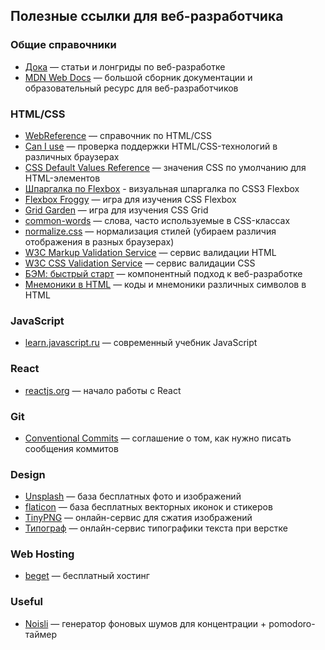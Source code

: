 ## Полезные ссылки для веб-разработчика

### Общие справочники
* [Дока](https://doka.guide/) — статьи и лонгриды по веб-разработке
* [MDN Web Docs](https://developer.mozilla.org/ru/) — большой сборник документации и образовательный ресурс для веб-разработчиков

### HTML/CSS
* [WebReference](https://webref.ru/) — справочник по HTML/CSS
* [Can I use](https://caniuse.com/) — проверка поддержки HTML/CSS-технологий в различных браузерах
* [CSS Default Values Reference](https://www.w3schools.com/csSref/css_default_values.php) — значения CSS по умолчанию для HTML-элементов
* [Шпаргалка по Flexbox](https://habr.com/ru/post/313938/) - визуальная шпаргалка по CSS3 Flexbox
* [Flexbox Froggy](http://flexboxfroggy.com/#ru) — игра для изучения CSS Flexbox
* [Grid Garden](http://cssgridgarden.com/#ru) — игра для изучения CSS Grid
* [common-words](https://github.com/yoksel/common-words) — слова, часто используемые в CSS-классах
* [normalize.css](https://necolas.github.io/normalize.css/) — нормализация стилей (убираем различия отображения в разных браузерах)
* [W3C Markup Validation Service](https://validator.w3.org/) — сервис валидации HTML
* [W3C CSS Validation Service](https://jigsaw.w3.org/css-validator/) — сервис валидации CSS
* [БЭМ: быстрый старт](https://ru.bem.info/methodology/quick-start/) — компонентный подход к веб-разработке
* [Мнемоники в HTML](https://ru.wikipedia.org/wiki/%D0%9C%D0%BD%D0%B5%D0%BC%D0%BE%D0%BD%D0%B8%D0%BA%D0%B8_%D0%B2_HTML) — коды и мнемоники различных символов в HTML

### JavaScript
* [learn.javascript.ru](https://learn.javascript.ru/) — современный учебник JavaScript

### React
* [reactjs.org](https://ru.reactjs.org/docs/getting-started.html) — начало работы с React 


### Git
* [Conventional Commits](https://www.conventionalcommits.org/ru) — соглашение о том, как нужно писать сообщения коммитов

### Design
* [Unsplash](https://unsplash.com/) — база бесплатных фото и изображений
* [flaticon](https://www.flaticon.com/) — база бесплатных векторных иконок и стикеров
* [TinyPNG](https://tinypng.com/) — онлайн-сервис для сжатия изображений
* [Типограф](https://www.artlebedev.ru/typograf/) — онлайн-сервис типографики текста при верстке

### Web Hosting
* [beget](https://beget.com/ru/free-hosting) — бесплатный хостинг

### Useful
* [Noisli](https://www.noisli.com/) — генератор фоновых шумов для концентрации + pomodoro-таймер

